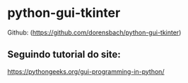 # python-gui-tkinter
Github: (https://github.com/dorensbach/python-gui-tkinter)
## Seguindo tutorial do site:
https://pythongeeks.org/gui-programming-in-python/
